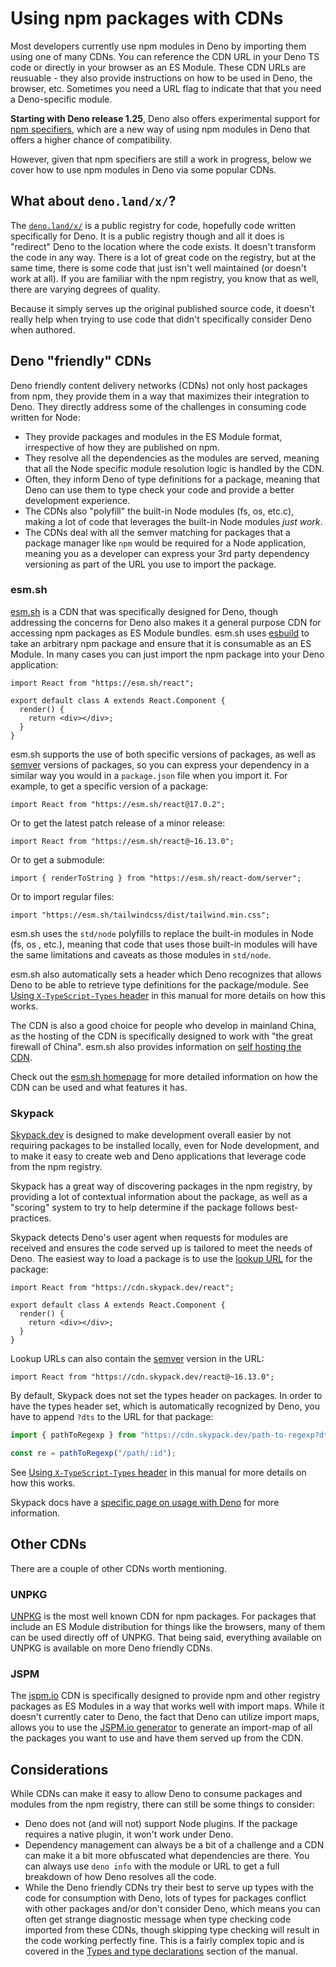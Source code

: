 # Using npm packages with CDNs

Most developers currently use npm modules in Deno by importing them using one of
many CDNs. You can reference the CDN URL in your Deno TS code or directly in
your browser as an ES Module. These CDN URLs are reusuable - they also provide
instructions on how to be used in Deno, the browser, etc. Sometimes you need a
URL flag to indicate that that you need a Deno-specific module.

**Starting with Deno release 1.25**, Deno also offers experimental support for
[npm specifiers](./node_specifiers), which are a new way of using npm modules in
Deno that offers a higher chance of compatibility.

However, given that npm specifiers are still a work in progress, below we cover
how to use npm modules in Deno via some popular CDNs.

## What about `deno.land/x/`?

The [`deno.land/x/`](https://deno.land/x/) is a public registry for code,
hopefully code written specifically for Deno. It is a public registry though and
all it does is "redirect" Deno to the location where the code exists. It doesn't
transform the code in any way. There is a lot of great code on the registry, but
at the same time, there is some code that just isn't well maintained (or doesn't
work at all). If you are familiar with the npm registry, you know that as well,
there are varying degrees of quality.

Because it simply serves up the original published source code, it doesn't
really help when trying to use code that didn't specifically consider Deno when
authored.

## Deno "friendly" CDNs

Deno friendly content delivery networks (CDNs) not only host packages from npm,
they provide them in a way that maximizes their integration to Deno. They
directly address some of the challenges in consuming code written for Node:

- They provide packages and modules in the ES Module format, irrespective of how
  they are published on npm.
- They resolve all the dependencies as the modules are served, meaning that all
  the Node specific module resolution logic is handled by the CDN.
- Often, they inform Deno of type definitions for a package, meaning that Deno
  can use them to type check your code and provide a better development
  experience.
- The CDNs also "polyfill" the built-in Node modules (fs, os, etc.c), making a
  lot of code that leverages the built-in Node modules _just work_.
- The CDNs deal with all the semver matching for packages that a package manager
  like `npm` would be required for a Node application, meaning you as a
  developer can express your 3rd party dependency versioning as part of the URL
  you use to import the package.

### esm.sh

[esm.sh](https://esm.sh/) is a CDN that was specifically designed for Deno,
though addressing the concerns for Deno also makes it a general purpose CDN for
accessing npm packages as ES Module bundles. esm.sh uses
[esbuild](https://esbuild.github.io/) to take an arbitrary npm package and
ensure that it is consumable as an ES Module. In many cases you can just import
the npm package into your Deno application:

```tsx
import React from "https://esm.sh/react";

export default class A extends React.Component {
  render() {
    return <div></div>;
  }
}
```

esm.sh supports the use of both specific versions of packages, as well as
[semver](https://semver.npmjs.com/) versions of packages, so you can express
your dependency in a similar way you would in a `package.json` file when you
import it. For example, to get a specific version of a package:

```tsx
import React from "https://esm.sh/react@17.0.2";
```

Or to get the latest patch release of a minor release:

```tsx
import React from "https://esm.sh/react@~16.13.0";
```

Or to get a submodule:

```tsx
import { renderToString } from "https://esm.sh/react-dom/server";
```

Or to import regular files:

```tsx
import "https://esm.sh/tailwindcss/dist/tailwind.min.css";
```

esm.sh uses the `std/node` polyfills to replace the built-in modules in Node
(fs, os , etc.), meaning that code that uses those built-in modules will have
the same limitations and caveats as those modules in `std/node`.

esm.sh also automatically sets a header which Deno recognizes that allows Deno
to be able to retrieve type definitions for the package/module. See
[Using `X-TypeScript-Types` header](../typescript/types.md#using-x-typescript-types-header)
in this manual for more details on how this works.

The CDN is also a good choice for people who develop in mainland China, as the
hosting of the CDN is specifically designed to work with "the great firewall of
China". esm.sh also provides information on
[self hosting the CDN](https://github.com/ije/esm.sh/blob/main/HOSTING.md).

Check out the [esm.sh homepage](https://esm.sh/) for more detailed information
on how the CDN can be used and what features it has.

### Skypack

[Skypack.dev](https://www.skypack.dev/) is designed to make development overall
easier by not requiring packages to be installed locally, even for Node
development, and to make it easy to create web and Deno applications that
leverage code from the npm registry.

Skypack has a great way of discovering packages in the npm registry, by
providing a lot of contextual information about the package, as well as a
"scoring" system to try to help determine if the package follows best-practices.

Skypack detects Deno's user agent when requests for modules are received and
ensures the code served up is tailored to meet the needs of Deno. The easiest
way to load a package is to use the
[lookup URL](https://docs.skypack.dev/skypack-cdn/api-reference/lookup-urls) for
the package:

```tsx
import React from "https://cdn.skypack.dev/react";

export default class A extends React.Component {
  render() {
    return <div></div>;
  }
}
```

Lookup URLs can also contain the [semver](https://semver.npmjs.com/) version in
the URL:

```tsx
import React from "https://cdn.skypack.dev/react@~16.13.0";
```

By default, Skypack does not set the types header on packages. In order to have
the types header set, which is automatically recognized by Deno, you have to
append `?dts` to the URL for that package:

```ts
import { pathToRegexp } from "https://cdn.skypack.dev/path-to-regexp?dts";

const re = pathToRegexp("/path/:id");
```

See
[Using `X-TypeScript-Types` header](../typescript/types.md#using-x-typescript-types-header)
in this manual for more details on how this works.

Skypack docs have a
[specific page on usage with Deno](https://docs.skypack.dev/skypack-cdn/code/deno)
for more information.

## Other CDNs

There are a couple of other CDNs worth mentioning.

### UNPKG

[UNPKG](https://unpkg.com/) is the most well known CDN for npm packages. For
packages that include an ES Module distribution for things like the browsers,
many of them can be used directly off of UNPKG. That being said, everything
available on UNPKG is available on more Deno friendly CDNs.

### JSPM

The [jspm.io](https://jspm.io) CDN is specifically designed to provide npm and
other registry packages as ES Modules in a way that works well with import maps.
While it doesn't currently cater to Deno, the fact that Deno can utilize import
maps, allows you to use the [JSPM.io generator](https://generator.jspm.io/) to
generate an import-map of all the packages you want to use and have them served
up from the CDN.

## Considerations

While CDNs can make it easy to allow Deno to consume packages and modules from
the npm registry, there can still be some things to consider:

- Deno does not (and will not) support Node plugins. If the package requires a
  native plugin, it won't work under Deno.
- Dependency management can always be a bit of a challenge and a CDN can make it
  a bit more obfuscated what dependencies are there. You can always use
  `deno info` with the module or URL to get a full breakdown of how Deno
  resolves all the code.
- While the Deno friendly CDNs try their best to serve up types with the code
  for consumption with Deno, lots of types for packages conflict with other
  packages and/or don't consider Deno, which means you can often get strange
  diagnostic message when type checking code imported from these CDNs, though
  skipping type checking will result in the code working perfectly fine. This is
  a fairly complex topic and is covered in the
  [Types and type declarations](../typescript/types.md) section of the manual.
